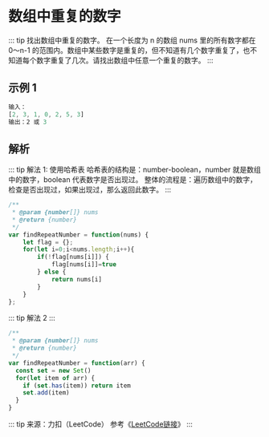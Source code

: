 # 数组中重复的数字 

::: tip 找出数组中重复的数字。
在一个长度为 n 的数组 nums 里的所有数字都在 0～n-1 的范围内。数组中某些数字是重复的，但不知道有几个数字重复了，也不知道每个数字重复了几次。请找出数组中任意一个重复的数字。
:::

## 示例 1
```JavaScript
输入：
[2, 3, 1, 0, 2, 5, 3]
输出：2 或 3
```



## 解析
::: tip 解法 1: 使用哈希表
哈希表的结构是：number-boolean，number 就是数组中的数字，boolean 代表数字是否出现过。
整体的流程是：遍历数组中的数字，检查是否出现过，如果出现过，那么返回此数字。
:::

```JavaScript
/**
 * @param {number[]} nums
 * @return {number}
 */
var findRepeatNumber = function(nums) {
    let flag = {};
    for(let i=0;i<nums.length;i++){
        if(!flag[nums[i]]) {
            flag[nums[i]]=true
        } else {
            return nums[i]
        }   
    }
};
```

::: tip 解法 2
:::
```JavaScript
/**
 * @param {number[]} nums
 * @return {number}
 */
var findRepeatNumber = function(arr) {
  const set = new Set()
  for(let item of arr) {
    if (set.has(item)) return item
    set.add(item)
  }
}
```

::: tip 来源：力扣（LeetCode）
参考《[LeetCode链接](https://leetcode-cn.com/problems/shu-zu-zhong-zhong-fu-de-shu-zi-lcof/solution/cong-qian-ru-shen-ha-xi-biao-yuan-di-ha-xi-kong-ji/)》
:::
